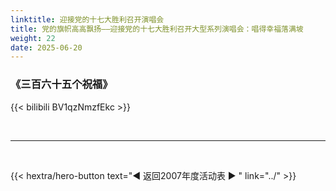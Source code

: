 ```yaml
---
linktitle: 迎接党的十七大胜利召开演唱会
title: 党的旗帜高高飘扬——迎接党的十七大胜利召开大型系列演唱会：唱得幸福落满坡
weight: 22
date: 2025-06-20
---
```


### 《三百六十五个祝福》

{{< bilibili BV1qzNmzfEkc >}}


<br>
<hr>
<br>

{{< hextra/hero-button text="◀ 返回2007年度活动表 ▶ " link="../" >}}